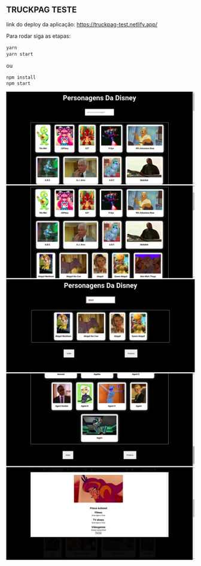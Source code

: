 ## TRUCKPAG TESTE

link do deploy da aplicação: https://truckpag-test.netlify.app/

Para rodar siga as etapas:

```bash
yarn
yarn start
```
ou

```bash
npm install
npm start
```

![web](screenshots/web0.png)
![web](screenshots/web1.png)
![web](screenshots/web2.png)
![web](screenshots/web3.png)
![web](screenshots/web4.png)
